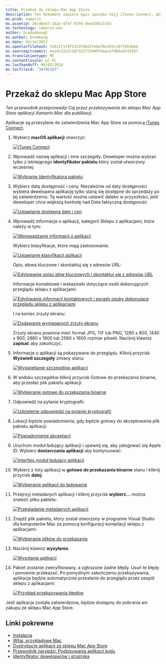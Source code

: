 ```yaml
---
title: Przekaż do sklepu Mac App Store
description: Ten dokument zawiera opis sposobu Użyj iTunes Connect, aby przekazać aplikację Xamarin.Mac do sklepu Mac App Store. Go w tym artykule omówiono informacje wymagane przez iTunes Connect, aby ukończyć proces.
ms.prod: xamarin
ms.assetid: 30cd0e47-1b2e-47ef-93f6-4bed20b15c03
ms.technology: xamarin-mac
author: bradumbaugh
ms.author: brumbaug
ms.date: 03/14/2017
ms.openlocfilehash: 7e51171f0f5153f48237ebe76e393c2077453bbd
ms.sourcegitcommit: ea1dc12a3c2d7322f234997daacbfdb6ad542507
ms.translationtype: MT
ms.contentlocale: pl-PL
ms.lasthandoff: 06/05/2018
ms.locfileid: "34792167"
---
```

# <a name="upload-to-mac-app-store"></a>Przekaż do sklepu Mac App Store

_Ten przewodnik przeprowadzi Cię przez przekazywania do sklepu Mac App Store aplikacji Xamarin.Mac dla publikacji._

Aplikacje są przesyłane do zatwierdzenia Mac App Store za pomocą [iTunes Connect](http://itunesconnect.apple.com/).

1. Wybierz **macOS aplikacji** utworzyć: 

    [![](uploading-images/image65.png "iTunes Connect")](uploading-images/image65.png#lightbox)

2. Wprowadź nazwę aplikacji i inne szczegóły. Deweloper można wybrać tylko z istniejącego **identyfikator pakietu** który został utworzony wcześniej: 

    [![](uploading-images/image66.png "Wybranie Identyfikatora pakietu")](uploading-images/image66.png#lightbox)

3. Wybierz datę dostępność i ceny. Niezależnie od daty dostępności wybiera dewelopera aplikację tylko staną się dostępne do sprzedaży po jej zatwierdzeniu. Tę wartość można ustawić daleko w przyszłości, jeśli deweloper chce większą kontrolę nad Data faktyczną dostępność: 

    [![](uploading-images/image67.png "Ustawianie dostępną datę i cen")](uploading-images/image67.png#lightbox)

4. Wprowadź informacje o aplikacji, kategorii Sklepu z aplikacjami, które należy w tym: 

    [![](uploading-images/image68.png "Wprowadzanie informacji o aplikacji")](uploading-images/image68.png#lightbox) 

    Wybierz klasyfikacje, które mają zastosowanie: 

    [![](uploading-images/image69.png "Ustawianie klasyfikacji aplikacji")](uploading-images/image69.png#lightbox) 

    Opis, słowa kluczowe i skontaktuj się z adresów URL: 

    [![](uploading-images/image70.png "Edytowanie opisu słów kluczowych i skontaktuj się z adresów URL")](uploading-images/image70.png#lightbox) 

    Informacje kontaktowe i wskazówki dotyczące osób dokonujących przeglądu sklepu z aplikacjami: 

    [![](uploading-images/image71.png "Edytowanie informacji kontaktowych i porady osoby dokonujące przeglądu sklepu z aplikacjami")](uploading-images/image71.png#lightbox) 

    I na koniec zrzuty ekranu: 

    [![](uploading-images/image72.png "Dodawanie wymaganych zrzuty ekranu")](uploading-images/image72.png#lightbox) 

    Zrzuty ekranu powinna mieć format JPG, TIF lub PNG, 1280 x 800, 1440 x 900, 2880 x 1800 lub 2560 x 1600 rozmiar pikseli. Naciśnij klawisz **zapisać** aby zakończyć.

5. Informacje o aplikacji są pokazywane do przeglądu. Kliknij przycisk **Wyświetl szczegóły** zmiany stanu: 

    [![](uploading-images/image73.png "Wyświetlanie szczegółów aplikacji")](uploading-images/image73.png#lightbox)

6. W widoku szczegółów kliknij przycisk Gotowe do przekazania binarne, aby przesłać plik pakietu aplikacji: 

    [![](uploading-images/image74.png "Wybieranie gotowe do przekazania binarne")](uploading-images/image74.png#lightbox)

7. Odpowiedź na pytanie kryptografii: 

    [![](uploading-images/image75.png "Udzielenie odpowiedzi na pytanie kryptografii")](uploading-images/image75.png#lightbox)

8. Lokacji będzie powiadomienia, gdy będzie gotowy do akceptowania plik pakietu aplikacji: 

    [![](uploading-images/image76.png "Powiadomienie akceptacji")](uploading-images/image76.png#lightbox)

9. Uruchom moduł ładujący aplikacji i upewnij się, aby zalogować się Apple ID.
Wybierz **dostarczania aplikacji** aby kontynuować: 

    [![](uploading-images/image77.png "Interfejs moduł ładujący aplikacji")](uploading-images/image77.png#lightbox)

10. Wybierz z listy aplikacji w **gotowe do przekazania binarne** stanu i kliknij przycisk **dalej**: 

    [![](uploading-images/image78.png "Wybieranie aplikacji do ładowania")](uploading-images/image78.png#lightbox)

11. Przejrzyj metadanych aplikacji i kliknij przycisk **wybierz...**  można znaleźć pliku pakietu: 

    [![](uploading-images/image79.png "Przeglądanie metadanych aplikacji")](uploading-images/image79.png#lightbox)

12. Znajdź plik pakietu, który został utworzony w programie Visual Studio dla komputerów Mac za pomocą konfiguracji kompilacji sklepu z aplikacjami: 

    [![](uploading-images/image80.png "Wybieranie plików do przekazania")](uploading-images/image80.png#lightbox)

13. Naciśnij klawisz **wysyłania**: 

    [![](uploading-images/image81.png "Wysyłanie aplikacji")](uploading-images/image81.png#lightbox)

14. Pakiet zostanie zweryfikowany, a zgłoszone żadne błędy. Usuń te błędy i ponownie przekazać. Po pomyślnym zakończeniu przekazywania, aplikacja będzie automatycznie przesłanie do przeglądu przez zespół sklepu z aplikacjami: 

    [![](uploading-images/image82.png "Przykład przekazywania błędów")](uploading-images/image82.png#lightbox)

Jeśli aplikacja została zatwierdzona, będzie dostępny do pobrania ani zakupu ze sklepu Mac App Store.

## <a name="related-links"></a>Linki pokrewne

- [Instalacja](~//mac/get-started/installation.md)
- [Witaj, przykładowe Mac](~//mac/get-started/hello-mac.md)
- [Dystrybucję aplikacji ze sklepu Mac App Store](https://developer.apple.com/devcenter/mac/checklist/)
- [Przewodnik narzędzi: Podpisywania aplikacji kodu](https://developer.apple.com/library/mac/#documentation/ToolsLanguages/Conceptual/OSXWorkflowGuide/CodeSigning/CodeSigning.html)
- [Identyfikator deweloperów i strażnika](https://developer.apple.com/resources/developer-id/)
